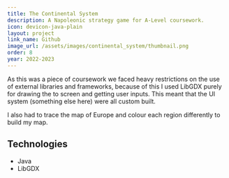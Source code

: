 ```yaml
---
title: The Continental System
description: A Napoleonic strategy game for A-Level coursework.
icon: devicon-java-plain
layout: project
link_name: Github
image_url: /assets/images/continental_system/thumbnail.png
order: 8
year: 2022-2023
---
```

As this was a piece of coursework we faced heavy restrictions on the use of external libraries and frameworks, because of this I used LibGDX purely for drawing the to screen and getting user inputs. This meant that the UI system (something else here) were all custom built.

I also had to trace the map of Europe and colour each region differently to build my map.

## Technologies
- Java
- LibGDX